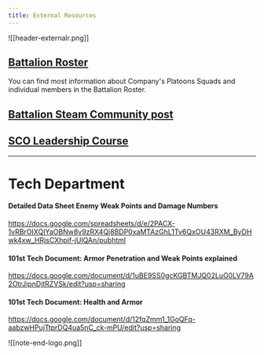 ```yaml
---
title: External Resources
---
```

![[header-externalr.png]]
## [Battalion Roster](https://docs.google.com/spreadsheets/d/17zzqAVn1xhtg_z6zDec9ZrLaSYuxFPiBX3qc83I-51w/edit?usp=sharing)
You can find most information about Company's Platoons Squads and individual members in the Battalion Roster.

## [Battalion Steam Community post](https://steamcommunity.com/sharedfiles/filedetails/?id=3254089053 "https://steamcommunity.com/sharedfiles/filedetails/?id=3254089053")


## [SCO Leadership Course](https://docs.google.com/document/d/1rhKn3eonk-LN9OF9oenVpCNp7glfQvC7EBzkkngjwCc/edit?usp=sharing)

***
# Tech Department
#### Detailed Data Sheet Enemy Weak Points and Damage Numbers
https://docs.google.com/spreadsheets/d/e/2PACX-1vRBrOIXQIYaOBNw8v9zRX4Qj8BDP0xaMTAzGhL1Tv6QxOU43RXM_ByDHwk4xw_HRjsCXhpif-jUlQAn/pubhtml

#### 101st Tech Document:  Armor Penetration and Weak Points explained
https://docs.google.com/document/d/1uBE9SS0gcKGBTMJQ02LuG0LV79A2OtrJipnDjtRZVSk/edit?usp=sharing

#### 101st Tech Document: Health and Armor
https://docs.google.com/document/d/12fqZmm1_1GoQFq-aabzwHPujTtprDQ4ua5nC_ck-mPU/edit?usp=sharing

![[note-end-logo.png]]